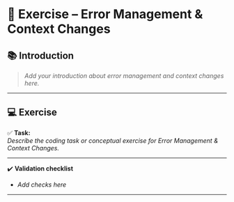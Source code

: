 
# 📝 Exercise – Error Management & Context Changes

## 📚 Introduction

> *Add your introduction about error management and context changes here.*

---

## 💻 Exercise

✅ **Task:**  
*Describe the coding task or conceptual exercise for Error Management & Context Changes.*

---

✔️ **Validation checklist**

- *Add checks here*

---
